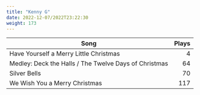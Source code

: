 ```yaml
---
title: "Kenny G"
date: 2022-12-07/2022T23:22:30
weight: 173
---
```




 Song | Plays 
----- | -----:
Have Yourself a Merry Little Christmas | 4
Medley: Deck the Halls / The Twelve Days of Christmas | 64
Silver Bells | 70
We Wish You a Merry Christmas | 117
